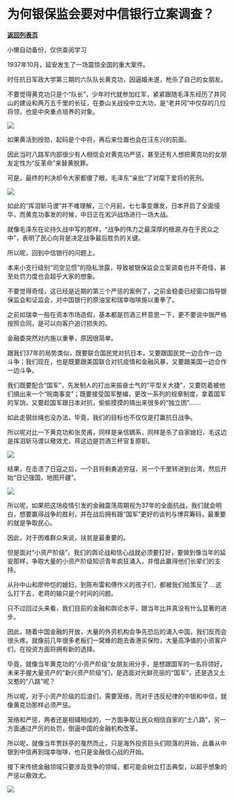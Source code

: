 # 为何银保监会要对中信银行立案调查？

[**返回列表页**](/gzh/政事堂2019)

小懒自动备份，仅供查阅学习

1937年10月，延安发生了一场震惊全国的重大案件。

  

时任抗日军政大学第三期的六队队长黄克功，因逼婚未遂，枪杀了自己的女朋友。

  

不要觉得黄克功只是个“队长”，少年时代就参加红军，紧紧跟随毛泽东经历了井冈山的建设和两万五千里的长征，在娄山关战役中立大功，是“老井冈”中仅存的几位将领，也是中央重点培养的对象。

  

![](https://mmbiz.qpic.cn/mmbiz_jpg/rxhS23yu8cOib0Cq9fUQIicJBCZl0RJDllwT78ia0SiaBjI9koPx8MTmo8oAD67kRSD3HfOS4EjBZ5wGts13j7qYCA/640?wx_fmt=jpeg)

  

如果黄活到授勋，起码是个中将，再后来位置也会在汪东兴的前面。  

  

因此当时八路军内部很少有人相信会对黄克功严惩，甚至还有人想把黄克功的女朋友定性为“反革命”来替黄脱罪。

  

可是，最终的判决却令大家都傻了眼，毛泽东“亲批”了对麾下爱将的死刑。

  

![](https://mmbiz.qpic.cn/mmbiz_jpg/rxhS23yu8cOib0Cq9fUQIicJBCZl0RJDllX01vDibRFlQia8rCuTezjS7Qia7fTqLjIkKCQAm68hnP9icLEN5gqvxE0Q/640?wx_fmt=jpeg)

  

如此的“挥泪斩马谡”并不难理解，三个月前，七七事变爆发，日本开启了全面侵华，而黄克功事发的时候，中日正在淞沪战场进行一场大战。

  

就像毛泽东在论持久战中写的那样，“战争的伟力之最深厚的根源,存在于民众之中”，表明了民心向背是决定战争最后胜负的关键。

  

所以呢，回到中信银行的问题上。

  

本来小支行级别“司空见惯”的隐私泄露，导致被银保监会立案调查也并不奇怪，甚至处罚力度也会超乎大家的想象。  

  

不要觉得奇怪，这已经是近期的第三个严惩的案例了，之前金稳委已经窗口指导银保监会和证监会，对中国银行的原油宝和瑞幸咖啡施以重拳了。  

  

之前如瑞幸一般在资本市场造假，基本都是罚酒三杯意思一下，更不要说中银严格按照合同，是可以向客户追讨损失的。  

  

金融委突然对内施以重拳，原因很简单。

  

跟我们37年的局势类似，既要联合国民党对抗日本，又要跟国民党一边合作一边斗争；我们现在，也是既要跟美国联合对抗疫情和金融风暴，又要跟美国一边合作一边斗争。  

  

我们既要配合“国军”，先发制人的打出来振奋士气的“平型关大捷”，又要防着被他们搞出来一个“皖南事变”；既要接受国军整编，更改一系列的规章制度，拿着国军的军饷，又要趁国军跟日本对抗，偷偷摸摸的搞出来很多的“独立团”.......

  

如此走钢丝绳也没办法，毕竟，我们的目标也不仅仅是打赢抗日战争。  

  

所以呢对比一下黄克功和张灵甫，同样是亲信嫡系，同样是杀了自家媳妇，毛这边是挥泪斩马谡以儆效尤，蒋这边是罚酒三杯官复原职。

  

![](https://mmbiz.qpic.cn/mmbiz_jpg/rxhS23yu8cOib0Cq9fUQIicJBCZl0RJDllIfRkVsLZRiawibAQ0k8WHVfyYn9RvBez1RkPQxA2vYtkVickjrBsQDHBA/640?wx_fmt=jpeg)

  

结果，在击溃了日寇之后，一个且将剩勇追穷寇，另一个千里转进到台湾，然后开始“日记强国，地图开疆”。

  

![](https://mmbiz.qpic.cn/mmbiz_png/rxhS23yu8cOib0Cq9fUQIicJBCZl0RJDllUjquzIfpm1vD9WL0icGu2SjWsf0o3Ds0OI59ETuXGySrO87ANd8Piczw/640?wx_fmt=png)

  

所以呢，如果把这场疫情引发的金融震荡周期视为37年的全面抗战，我们就会明白，想要赢得战争的胜利，并在战后拥有跟“国军”更好的谈判与博弈筹码，最重要的就是争取民心。  

  

因此，对于困难群众来说，扶贫是最重要的。

  

但是面对“小资产阶级”，我们的舆论战和信心战就必须要打好，要做到像当年的延安那样，争取大量的小资产阶级知识青年疯狂涌入，并借此赢得他们长辈们的支持。

  

从孙中山和廖仲恺的媳妇，到陈布雷和傅作义的孩子们，都被我们给策反了....这么打下去，老蒋的输只是个时间的问题。

  

只不过回过头来看，我们目前的金融和舆论水平，跟当年比并真没有什么显著的进步。  

  

因此，随着中国金融的开放，大量的外资机构会争先恐后的涌入中国，我们反而会很头疼。就像前几年很多老板们一窝蜂的跑去香港买保险，大量高净值的小资客户们，在投资方面将拥有新的选择。

  

毕竟，就像当年黄克功的“小资产阶级”女朋友闹分手，是想跟国军的一名将领好，未来手握大量资产的“新兴资产阶级”们，是选面对光鲜亮丽的“国军”，还是选又土又憨的“八路”呢？

  

所以呢，对于小资产阶级的后浪们，需要笼络，而对于违反纪律的中银和中信，就像黄克功那样必须严惩。

  

笼络和严惩，两者还是相辅相成的，一方面争取让民众相信自家的“土八路”，另一方面通过严厉的处罚，倒逼中国的金融机构改革。  

  

所以呢，就像当年贾跃亭的戛然而止，只是海外投资巨头们陨落的开始，此番从中银到中信再到瑞幸咖啡，也只是金融信心战的开始。

  

接下来传统金融领域只要涉及竞争的领域，都可能会树立打击典型，以超乎想象的严惩以儆效尤。

  

![](https://mmbiz.qpic.cn/mmbiz_jpg/rxhS23yu8cPp0iaKAfe0ZsWfgGcY72o9Nror8TicrtnlDsqzY7y4Kum4fM3X0FMEGlbvm9HvZUiaETSnLt4DHNLbQ/640?wx_fmt=jpeg)

